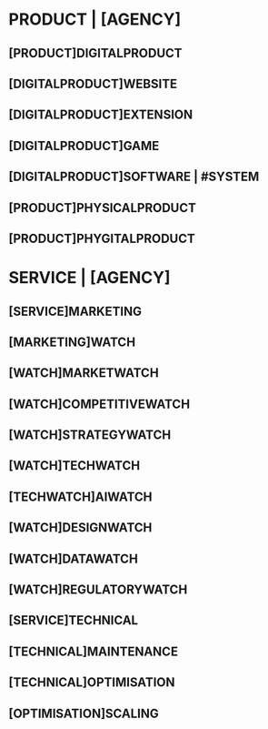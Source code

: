 # PRODUCT | [AGENCY]
## [PRODUCT]DIGITALPRODUCT
## [DIGITALPRODUCT]WEBSITE 
## [DIGITALPRODUCT]EXTENSION
## [DIGITALPRODUCT]GAME
## [DIGITALPRODUCT]SOFTWARE | #SYSTEM
## [PRODUCT]PHYSICALPRODUCT
## [PRODUCT]PHYGITALPRODUCT
# SERVICE | [AGENCY]
## [SERVICE]MARKETING
## [MARKETING]WATCH
## [WATCH]MARKETWATCH
## [WATCH]COMPETITIVEWATCH
## [WATCH]STRATEGYWATCH
## [WATCH]TECHWATCH
## [TECHWATCH]AIWATCH
## [WATCH]DESIGNWATCH
## [WATCH]DATAWATCH
## [WATCH]REGULATORYWATCH
## [SERVICE]TECHNICAL
## [TECHNICAL]MAINTENANCE
## [TECHNICAL]OPTIMISATION
## [OPTIMISATION]SCALING
